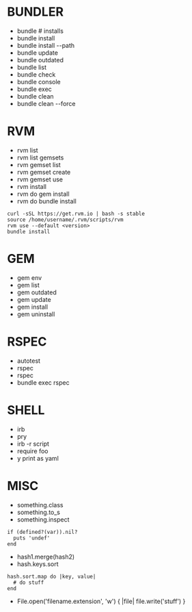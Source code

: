 # BUNDLER

* bundle # installs
* bundle install
* bundle install --path <path>
* bundle update
* bundle outdated
* bundle list
* bundle check
* bundle console
* bundle exec <command>
* bundle clean
* bundle clean --force

# RVM

* rvm list
* rvm list gemsets
* rvm gemset list
* rvm gemset create <name>
* rvm gemset use <name>
* rvm install <version>
* rvm <version> do gem install <gem>
* rvm <version> do bundle install

```
curl -sSL https://get.rvm.io | bash -s stable
source /home/username/.rvm/scripts/rvm
rvm use --default <version>
bundle install
```

# GEM

* gem env
* gem list
* gem outdated
* gem update <name>
* gem install <name>
* gem uninstall <name>

# RSPEC

* autotest
* rspec <path to spec>
* rspec <path to dir>
* bundle exec rspec <path to file>

# SHELL

* irb
* pry
* irb -r script
* require foo
* y <something> print as yaml

# MISC

* something.class
* something.to_s
* something.inspect

```
if (defined?(var)).nil?
  puts 'undef'
end
```

* hash1.merge(hash2)
* hash.keys.sort

```
hash.sort.map do |key, value|
  # do stuff
end
```

* File.open('filename.extension', 'w') { |file| file.write('stuff') }

